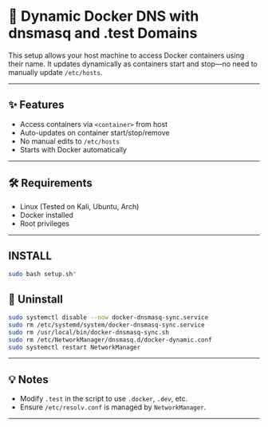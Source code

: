 # 🐳 Dynamic Docker DNS with dnsmasq and .test Domains

This setup allows your host machine to access Docker containers using their name. It updates dynamically as containers start and stop—no need to manually update `/etc/hosts`.

---

## ✨ Features

- Access containers via `<container>` from host
- Auto-updates on container start/stop/remove
- No manual edits to `/etc/hosts`
- Starts with Docker automatically

---

## 🛠 Requirements

- Linux (Tested on Kali, Ubuntu, Arch)
- Docker installed
- Root privileges

---
## INSTALL 
```bash
sudo bash setup.sh"
```

## 🧹 Uninstall

```bash
sudo systemctl disable --now docker-dnsmasq-sync.service
sudo rm /etc/systemd/system/docker-dnsmasq-sync.service
sudo rm /usr/local/bin/docker-dnsmasq-sync.sh
sudo rm /etc/NetworkManager/dnsmasq.d/docker-dynamic.conf
sudo systemctl restart NetworkManager
```

---

## 💡 Notes

- Modify `.test` in the script to use `.docker`, `.dev`, etc.
- Ensure `/etc/resolv.conf` is managed by `NetworkManager`.

---


